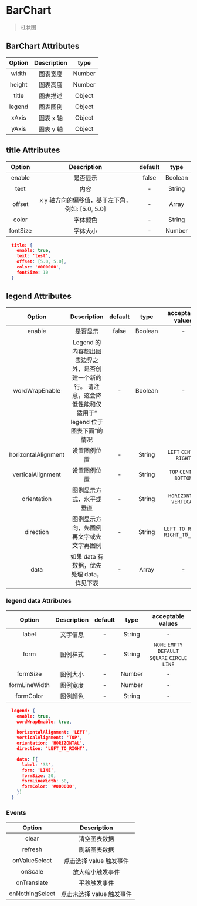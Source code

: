 # BarChart

> 柱状图



## BarChart Attributes

| Option | Description |  type  |
| :----: | :---------: | :----: |
| width  |    图表宽度     | Number |
| height |    图表高度     | Number |
| title  |    图表描述     | Object |
| legend |    图表图例     | Object |
| xAxis  |   图表 x 轴    | Object |
| yAxis  |   图表 y 轴    | Object |


## title Attributes

|  Option  |           Description            | default |  type   |
| :------: | :------------------------------: | :-----: | :-----: |
|  enable  |               是否显示               |  false  | Boolean |
|   text   |                内容                |    -    | String  |
|  offset  | x y 轴方向的偏移值，基于左下角，例如: [5.0, 5.0] |    -    |  Array  |
|  color   |               字体颜色               |    -    | String  |
| fontSize |               字体大小               |    -    | Number  |

```json
  title: {
	enable: true,
	text: 'test',
	offset: [5.0, 5.0],
	color: '#000000',
	fontSize: 10
  }
```

## legend Attributes

|       Option        |               Description                | default |  type   |        acceptable values        |
| :-----------------: | :--------------------------------------: | :-----: | :-----: | :-----------------------------: |
|       enable        |                   是否显示                   |  false  | Boolean |                -                |
|   wordWrapEnable    | Legend 的内容超出图表边界之外，是否创建一个新的行。 请注意，这会降低性能和仅适用于” legend 位于图表下面”的情况 |    -    | Boolean |                -                |
| horizontalAlignment |                  设置图例位置                  |    -    | String  |   `LEFT` `CENTER`    `RIGHT`    |
|  verticalAlignment  |                  设置图例位置                  |    -    | String  |     `TOP` `CENTER` `BOTTOM`     |
|     orientation     |               图例显示方式，水平或垂直               |    -    | String  |     `HORIZONTAL` `VERTICAL`     |
|      direction      |           图例显示方向，先图例再文字或先文字再图例           |    -    | String  | `LEFT_TO_RIGHT` `RIGHT_TO_LEFT` |
|        data         |        如果 data 有数据，优先处理 data，详见下表        |    -    |  Array  |                -                |

### legend data Attributes

|    Option     | Description | default |  type  |            acceptable values             |
| :-----------: | :---------: | :-----: | :----: | :--------------------------------------: |
|     label     |    文字信息     |    -    | String |                    -                     |
|     form      |    图例样式     |    -    | String | `NONE` `EMPTY` `DEFAULT` `SQUARE` `CIRCLE` `LINE` |
|   formSize    |    图例大小     |    -    | Number |                    -                     |
| formLineWidth |    图例宽度     |    -    | Number |                    -                     |
|   formColor   |    图例颜色     |    -    | String |                    -                     |

```json
  legend: {
    enable: true, 
    wordWrapEnable: true,

    horizontalAlignment: 'LEFT',
    verticalAlignment: 'TOP',
    orientation: 'HORIZONTAL',
    direction: 'LEFT_TO_RIGHT',

    data: [{
      label: '33',
      form: 'LINE',
      formSize: 20,
      formLineWidth: 50,
      formColor: '#000000',
    }]
  }
```



### Events

|     Option      |   Description    |
| :-------------: | :--------------: |
|      clear      |      清空图表数据      |
|     refresh     |      刷新图表数据      |
|  onValueSelect  | 点击选择 value 触发事件  |
|     onScale     |     放大缩小触发事件     |
|   onTranslate   |      平移触发事件      |
| onNothingSelect | 点击未选择 value 触发事件 |
